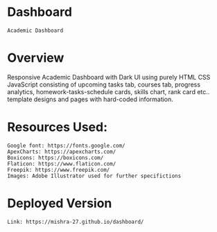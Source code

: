 # Dashboard

    Academic Dashboard

# Overview

   Responsive Academic Dashboard with Dark UI using purely HTML CSS JavaScript consisting of upcoming tasks tab, courses tab, progress analytics, homework-tasks-schedule cards, skills chart, rank card etc.. template designs and pages with hard-coded information.

# Resources Used:

    Google font: https://fonts.google.com/
    ApexCharts: https://apexcharts.com/
    Boxicons: https://boxicons.com/
    Flaticon: https://www.flaticon.com/
    Freepik: https://www.freepik.com/
    Images: Adobe Illustrator used for further specifictions

# Deployed Version

    Link: https://mishra-27.github.io/dashboard/
